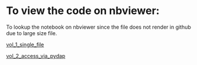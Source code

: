 # To view the code on nbviewer:
To lookup the notebook on nbviewer since the file does not render in github due to large size file.

[vol_1_single_file](https://nbviewer.org/github/sagarlimbu0/OCO2-OCO3/blob/main/ARSET_/vol_1_single_file_example.ipynb)

[vol_2_access_via_pydap](https://nbviewer.org/github/sagarlimbu0/OCO2-OCO3/blob/main/ARSET_/vol_2_pydap_access_EarthData.ipynb)
